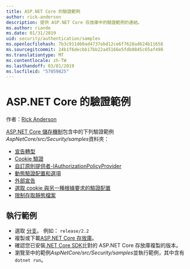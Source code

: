 ```yaml
---
title: ASP.NET Core 的驗證範例
author: rick-anderson
description: 提供 ASP.NET Core 存放庫中的驗證範例的連結。
ms.author: riande
ms.date: 01/31/2019
uid: security/authentication/samples
ms.openlocfilehash: 7b3c911d60ad4737ebd12ce6f7628ad624b11658
ms.sourcegitcommit: 24b1f6decbb17bb22a45166e5fdb0845c65af498
ms.translationtype: MT
ms.contentlocale: zh-TW
ms.lasthandoff: 03/01/2019
ms.locfileid: "57059825"
---
```

# <a name="authentication-samples-for-aspnet-core"></a>ASP.NET Core 的驗證範例

作者：[Rick Anderson](https://twitter.com/RickAndMSFT)

[ASP.NET Core 儲存機制](https://github.com/aspnet/AspNetCore)包含中的下列驗證範例*AspNetCore/src/Security/samples*資料夾：

* [宣告轉型](https://github.com/aspnet/AspNetCore/tree/release/2.2/src/Security/samples/ClaimsTransformation)
* [Cookie 驗證](https://github.com/aspnet/AspNetCore/tree/release/2.2/src/Security/samples/Cookies)
* [自訂原則提供者-IAuthorizationPolicyProvider](https://github.com/aspnet/AspNetCore/tree/release/2.2/src/Security/samples/CustomPolicyProvider)
* [動態驗證配置和選項](https://github.com/aspnet/AspNetCore/tree/release/2.2/src/Security/samples/DynamicSchemes)
* [外部宣告](https://github.com/aspnet/AspNetCore/tree/release/2.2/src/Security/samples/Identity.ExternalClaims)
* [選取 cookie 與另一種根據要求的驗證配置](https://github.com/aspnet/AspNetCore/tree/release/2.2/src/Security/samples/PathSchemeSelection)
* [限制存取靜態檔案](https://github.com/aspnet/AspNetCore/tree/release/2.2/src/Security/samples/StaticFilesAuth)

## <a name="run-the-samples"></a>執行範例

* 選取 [分支](https://github.com/aspnet/AspNetCore)。 例如： `release/2.2` 
* 複製或下載[ASP.NET Core 存放庫](https://github.com/aspnet/AspNetCore)。
* 確認您已安裝[.NET Core SDK](https://www.microsoft.com/net/download/all)比對的 ASP.NET Core 存放庫複製的版本。
* 瀏覽至中的範例*AspNetCore/src/Security/samples*並執行範例，其中含有`dotnet run`。
